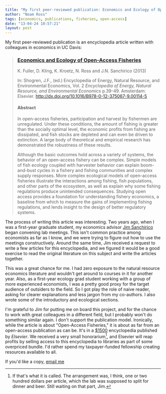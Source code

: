 ```yaml
---
title: "My first peer-reviewed publication: Economics and Ecology of Open-Access Fisheries"
author: "Noam Ross"
tags: [economics, publications, fisheries, open-access]
date: "13-04-24 10:57:21"
layout: post
--- 
```



My first peer-reviewed publication is an encyclopedia article written
with colleagues in economics in UC Davis:

> ### [Economics and Ecology of Open-Access Fisheries](http://dx.doi.org/10.1016/B978-0-12-375067-9.00114-5)
>
> K. Fuller, D. Kling, K. Kroetz, N. Ross and J.N. Sanchirico (2013)
>
> In: Shogren, J.F., (ed.) Encyclopedia of Energy, Natural Resource, and
> Environmental Economics, Vol. 2 *Encyclopedia of Energy, Natural
> Resource, and Environmental Economics* p.39-49. Amsterdam: Elsevier.
> <http://dx.doi.org/10.1016/B978-0-12-375067-9.00114-5>
>
> #### Abstract
>
> In open-access fisheries, participation and harvest by fishermen are
> unregulated. Under these conditions, the amount of fishing is greater
> than the socially optimal level, the economic profits from fishing are
> dissipated, and fish stocks are depleted and can even be driven to
> extinction. A large body of theoretical and empirical research has
> demonstrated the robustness of these results.
>
> Although the basic outcomes hold across a variety of systems, the
> behavior of an open-access fishery can be complex. Simple models of
> fish ecology coupled with harvester behavior can explain boom-and-bust
> cycles in a fishery and fishing communities and complex supply
> responses. More complex ecological models of open-access fisheries
> illustrate the interactions among fishing, fish populations, and other
> parts of the ecosystem, as well as explain why some fishing
> regulations produce unintended consequences. Studying open access
> provides a foundation for understanding fishery economics, a baseline
> from which to measure the gains of implementing fishing regulations,
> and lends insight to the design of better regulatory systems.

The process of writing this article was interesting. Two years ago, when
I was a first-year graduate student, my economics advisor [Jim
Sanchirico](http://www.des.ucdavis.edu/faculty/Sanchirico/) began
convening lab meetings. This isn't common practice among economists as
far as I know, and we were trying to figure out how to use the meetings
constructively. Around the same time, Jim received a request to write a
few articles for this encyclopedia, and we figured it would be a good
exercise to read the original literature on this subject and write the
articles together.

This was a great chance for me. I had zero exposure to the natural
resource economics literature and wouldn't get around to courses in it
for another year. Also, as a first-year ecology grad student working
with a group of more experienced economists, I was a pretty good proxy
for the target audience of outsiders to the field. So I got play the
role of naive reader, asking for clearer explanations and less jargon
from my co-authors. I also wrote some of the introductory and ecological
sections.

I'm grateful to Jim for putting me on board this project, and for the
chance to work with great colleagues in a different field, but I
probably won't do something similar again. I don't support the
publication model. Ironically, while the article is about "Open-Access
Fisheries," it is about as far from an open-access publication as can
be. It's in a
[\$1500](http://www.amazon.com/Encyclopedia-Natural-Resource-Environmental-Economics/dp/0123750679)
encyclopedia published by *Elsevier*. We received a very small
honorarium[^1], and Elsevier will reap profits by selling access to this
encyclopedia to libraries as part of some overpriced bundle. I'd rather
spend my taxpayer-funded fellowship creating resources available to all.

If you'd like a copy, [email
me](mailto:noam.ross@gmail.com?Subject=Preprint%20Request%3A%20Economics%20and%20Ecology%20of%20Open-Access%20Fisheries&Body=Dear%20Noam%2C%0A%0APlease%20send%20me%20a%20reprint%20of%3A%0A%0AFuller%2C%20Kate%2C%20David%20Kling%2C%20Kaeilin%20Kroetz%2C%20Noam%20Ross%2C%20and%20James%20N.%20Sanchirico%20%282013%29%20Economics%20and%20Ecology%20of%20Open-Access%20Fisheries.%20In%20%20*Encyclopedia%20of%20Energy%2C%20Natural%20Resource%2C%20and%20Environmental%20Economics*%2C%20Ed.%20Jason%20Shogren%2C%20p.39-49.%20Amsterdam%3A%20Elsevier.%20http%3A//dx.doi.org/10.1016/B978-0-12-375067-9.00114-5)

[^1]: If that's what it is called. The arrangement was, I think, one or
    two hundred dollars per article, which the lab was supposed to split
    for dinner and beer. Still waiting on that part, Jim.
